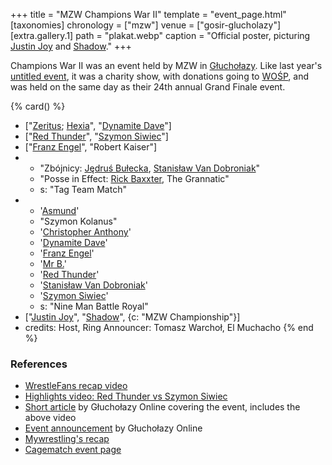 +++
title = "MZW Champions War II"
template = "event_page.html"
[taxonomies]
chronology = ["mzw"]
venue = ["gosir-glucholazy"]
[extra.gallery.1]
path = "plakat.webp"
caption = "Official poster, picturing [Justin Joy](@/w/justin-joy.md) and [Shadow](@/w/shadow.md)."
+++

Champions War II was an event held by MZW in [Głuchołazy](@/v/gosir-glucholazy.md). Like last year's [untitled event](@/e/mzw/2015-01-11-mzw-charity-show-2015.md), it was a charity show, with donations going to [WOŚP][wosp], and was held on the same day as their 24th annual Grand Finale event.

{% card() %}
- ["[Zeritus](@/w/zeritus.md); [Hexia](@/w/hexia.md)", "[Dynamite Dave](@/w/dynamite-dave.md)"]
- ["[Red Thunder](@/w/red-thunder.md)", "[Szymon Siwiec](@/w/szymon-siwiec.md)"]
- ["[Franz Engel](@/w/franz-engel.md)", "Robert Kaiser"]
- - "Zbójnicy: [Jędruś Bułecka](@/w/jedrus-bulecka.md), [Stanisław Van Dobroniak](@/w/stanislaw-van-dobroniak.md)"
  - "Posse in Effect: [Rick Baxxter](@/w/rick-baxxter.md), The Grannatic"
  - s: "Tag Team Match"
- - '[Asmund](@/w/asmund.md)'
  - "Szymon Kolanus"
  - '[Christopher Anthony](@/w/christopher-anthony.md)'
  - '[Dynamite Dave](@/w/dynamite-dave.md)'
  - '[Franz Engel](@/w/franz-engel.md)'
  - '[Mr B.](@/w/mr-b.md)'
  - '[Red Thunder](@/w/red-thunder.md)'
  - '[Stanisław Van Dobroniak](@/w/stanislaw-van-dobroniak.md)'
  - '[Szymon Siwiec](@/w/szymon-siwiec.md)'
  - s: "Nine Man Battle Royal"
- ["[Justin Joy](@/w/justin-joy.md)", "[Shadow](@/w/shadow.md)", {c: "MZW Championship"}]
- credits:
    Host, Ring Announcer: Tomasz Warchoł, El Muchacho
{% end %}

### References

* [WrestleFans recap video](https://youtu.be/1kVqHeViz_o)
* [Highlights video: Red Thunder vs Szymon Siwiec](https://youtu.be/wM6lUrd9IJI)
* [Short article](https://www.glucholazyonline.com.pl/rozmaitosci/889-gala-wrestlingu) by Głuchołazy Online covering the event, includes the above video
* [Event announcement](https://www.glucholazyonline.com.pl/rozmaitosci/824-wrestling-powraca-do-glucholaz) by Głuchołazy Online
* [Mywrestling's recap](https://mywrestling.com.pl/mzw-champions-war-ii-relacja-po-gali/)
* [Cagematch event page](https://www.cagematch.net/?id=1&nr=145950)

[wosp]: https://en.wikipedia.org/wiki/Great_Orchestra_of_Christmas_Charity
